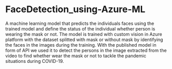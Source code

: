 # FaceDetection_using-Azure-ML
A machine learning model that predicts the individuals faces using the trained model and define the status of the individual whether person is wearing the mask or not. The model is trained with custom vision in Azure platform with the dataset splitted with mask or without mask by identifying the faces in the images during the training. With the published model in form of API we used it to detect the persons in the image extracted from the video to find whether wear the mask or not to tackle the pandemic situations during COVID-19.
